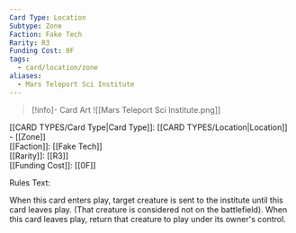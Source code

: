 ```yaml
---
Card Type: Location
Subtype: Zone
Faction: Fake Tech
Rarity: R3
Funding Cost: 0F
tags:
  - card/location/zone
aliases:
  - Mars Teleport Sci Institute
---
```

> [!info]- Card Art
> ![[Mars Teleport Sci Institute.png]]

[[CARD TYPES/Card Type|Card Type]]: [[CARD TYPES/Location|Location]] - [[Zone]]  
[[Faction]]: [[Fake Tech]]  
[[Rarity]]: [[R3]]  
[[Funding Cost]]: [[0F]]  

Rules Text:  

When this card enters play, target creature is sent to the institute until this card leaves play. (That creature is considered not on the battlefield).
When this card leaves play, return that creature to play under its owner's control.  